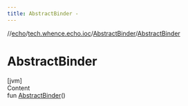 ```yaml
---
title: AbstractBinder -
---
```

//[echo](../../index.md)/[tech.whence.echo.ioc](../index.md)/[AbstractBinder](index.md)/[AbstractBinder](-abstract-binder.md)



# AbstractBinder  
[jvm]  
Content  
fun [AbstractBinder](-abstract-binder.md)()  



